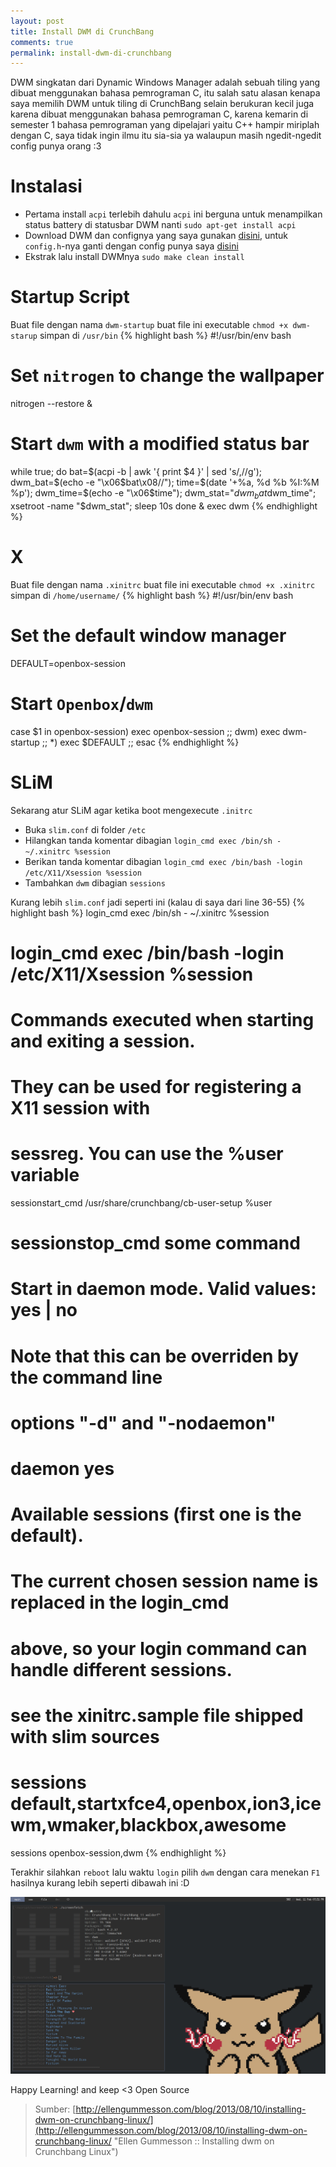 ```yaml
---
layout: post
title: Install DWM di CrunchBang
comments: true
permalink: install-dwm-di-crunchbang
---
```


DWM singkatan dari Dynamic Windows Manager adalah sebuah tiling yang dibuat menggunakan bahasa pemrograman C, itu salah satu alasan kenapa saya memilih DWM untuk tiling di CrunchBang selain berukuran kecil juga karena dibuat menggunakan bahasa pemrograman C, karena kemarin di semester 1 bahasa pemrograman yang dipelajari yaitu C++ hampir miriplah dengan C, saya tidak ingin ilmu itu sia-sia ya walaupun masih ngedit-ngedit config punya orang :3

# Instalasi
- Pertama install `acpi` terlebih dahulu `acpi` ini berguna untuk menampilkan status battery di statusbar DWM nanti `sudo apt-get install acpi`
- Download DWM dan confignya yang saya gunakan [disini](http://moeenn.deviantart.com/art/DWM-October-14-Shot-491561778 "Download DWM"), untuk `config.h`-nya ganti dengan config punya saya [disini](https://gist.github.com/eka-putra/10a43bc8745469b79aa9 "Download config.h")
- Ekstrak lalu install DWMnya `sudo make clean install`

# Startup Script
Buat file dengan nama `dwm-startup` buat file ini executable `chmod +x dwm-starup` simpan di `/usr/bin`
{% highlight bash %}
#!/usr/bin/env bash

# Set `nitrogen` to change the wallpaper
nitrogen --restore &

# Start `dwm` with a modified status bar
while true; do
  bat=$(acpi -b | awk '{ print $4 }' | sed 's/,//g');
  dwm_bat=$(echo -e "\x06$bat\x08//");
  time=$(date '+%a, %d %b %I:%M %p');
  dwm_time=$(echo -e "\x06$time");
  dwm_stat="$dwm_bat$dwm_time";
  xsetroot -name "$dwm_stat";
  sleep 10s
done & exec dwm
{% endhighlight %}

# X
Buat file dengan nama `.xinitrc` buat file ini executable `chmod +x .xinitrc` simpan di `/home/username/`
{% highlight bash %}
#!/usr/bin/env bash

# Set the default window manager
DEFAULT=openbox-session

# Start `Openbox`/`dwm`
case $1 in
  openbox-session)
    exec openbox-session
  ;;
  dwm)
    exec dwm-startup
  ;;
  *)
    exec $DEFAULT
  ;;
esac
{% endhighlight %}

# SLiM
Sekarang atur SLiM agar ketika boot mengexecute `.initrc`

- Buka `slim.conf` di folder `/etc`
- Hilangkan tanda komentar dibagian `login_cmd exec /bin/sh - ~/.xinitrc %session`
- Berikan tanda komentar dibagian `login_cmd exec /bin/bash -login /etc/X11/Xsession %session`
- Tambahkan `dwm` dibagian `sessions`

Kurang lebih `slim.conf` jadi seperti ini (kalau di saya dari line 36-55)
{% highlight bash %}
login_cmd           exec /bin/sh - ~/.xinitrc %session
# login_cmd           exec /bin/bash -login /etc/X11/Xsession %session

# Commands executed when starting and exiting a session.
# They can be used for registering a X11 session with
# sessreg. You can use the %user variable
sessionstart_cmd	/usr/share/crunchbang/cb-user-setup %user
# sessionstop_cmd	some command

# Start in daemon mode. Valid values: yes | no
# Note that this can be overriden by the command line
# options "-d" and "-nodaemon"
# daemon	yes

# Available sessions (first one is the default).
# The current chosen session name is replaced in the login_cmd
# above, so your login command can handle different sessions.
# see the xinitrc.sample file shipped with slim sources
# sessions            default,startxfce4,openbox,ion3,icewm,wmaker,blackbox,awesome
sessions            openbox-session,dwm
{% endhighlight %}

Terakhir silahkan `reboot` lalu waktu `login` pilih `dwm` dengan cara menekan `F1` hasilnya kurang lebih seperti dibawah ini :D

![CrunchBang DWM](/assets/dwm1.png "CrunchBang DWM")

Happy Learning! and keep <3 Open Source

> Sumber: [http://ellengummesson.com/blog/2013/08/10/installing-dwm-on-crunchbang-linux/](http://ellengummesson.com/blog/2013/08/10/installing-dwm-on-crunchbang-linux/ "Ellen Gummesson :: Installing dwm on Crunchbang Linux")
